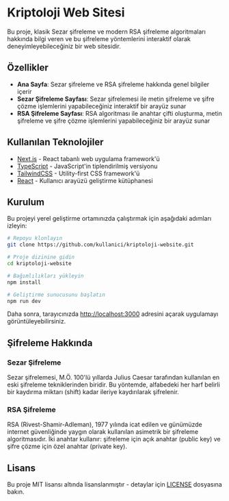 # Kriptoloji Web Sitesi

Bu proje, klasik Sezar şifreleme ve modern RSA şifreleme algoritmaları hakkında bilgi veren ve bu şifreleme yöntemlerini interaktif olarak deneyimleyebileceğiniz bir web sitesidir.

## Özellikler

- **Ana Sayfa**: Sezar şifreleme ve RSA şifreleme hakkında genel bilgiler içerir
- **Sezar Şifreleme Sayfası**: Sezar şifrelemesi ile metin şifreleme ve şifre çözme işlemlerini yapabileceğiniz interaktif bir arayüz sunar
- **RSA Şifreleme Sayfası**: RSA algoritması ile anahtar çifti oluşturma, metin şifreleme ve şifre çözme işlemlerini yapabileceğiniz bir arayüz sunar

## Kullanılan Teknolojiler

- [Next.js](https://nextjs.org/) - React tabanlı web uygulama framework'ü
- [TypeScript](https://www.typescriptlang.org/) - JavaScript'in tiplendirilmiş versiyonu
- [TailwindCSS](https://tailwindcss.com/) - Utility-first CSS framework'ü
- [React](https://reactjs.org/) - Kullanıcı arayüzü geliştirme kütüphanesi

## Kurulum

Bu projeyi yerel geliştirme ortamınızda çalıştırmak için aşağıdaki adımları izleyin:

```bash
# Repoyu klonlayın
git clone https://github.com/kullanici/kriptoloji-website.git

# Proje dizinine gidin
cd kriptoloji-website

# Bağımlılıkları yükleyin
npm install

# Geliştirme sunucusunu başlatın
npm run dev
```

Daha sonra, tarayıcınızda [http://localhost:3000](http://localhost:3000) adresini açarak uygulamayı görüntüleyebilirsiniz.

## Şifreleme Hakkında

### Sezar Şifreleme

Sezar şifrelemesi, M.Ö. 100'lü yıllarda Julius Caesar tarafından kullanılan en eski şifreleme tekniklerinden biridir. Bu yöntemde, alfabedeki her harf belirli bir kaydırma miktarı (shift) kadar ileriye kaydırılarak şifrelenir.

### RSA Şifreleme

RSA (Rivest-Shamir-Adleman), 1977 yılında icat edilen ve günümüzde internet güvenliğinde yaygın olarak kullanılan asimetrik bir şifreleme algoritmasıdır. İki anahtar kullanır: şifreleme için açık anahtar (public key) ve şifre çözme için özel anahtar (private key).

## Lisans

Bu proje MIT lisansı altında lisanslanmıştır - detaylar için [LICENSE](LICENSE) dosyasına bakın.
